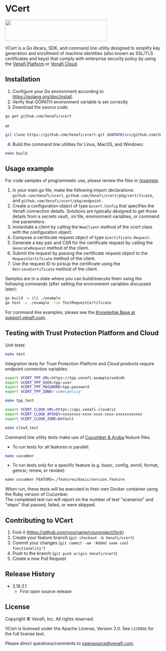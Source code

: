 # VCert

<img src="https://www.venafi.com/sites/default/files/content/body/Light_background_logo.png" width="330px" height="69px"/>  

VCert is a Go library, SDK, and command line utility designed to simplify key generation and enrollment of machine identities
(also known as SSL/TLS certificates and keys) that comply with enterprise security policy by using the
[Venafi Platform](https://www.venafi.com/platform/trust-protection-platform) or [Venafi Cloud](https://pki.venafi.com/venafi-cloud/).

## Installation

1. Configure your Go environment according to https://golang.org/doc/install.
2. Verify that GOPATH environment variable is set correctly
3. Download the source code:

```sh
go get github.com/Venafi/vcert
```

or

```sh
git clone https://github.com/Venafi/vcert.git $GOPATH/src/github.com/Venafi/vcert
```
4. Build the command line utilities for Linux, MacOS, and Windows:

```sh
make build
```

## Usage example

For code samples of programmatic use, please review the files in [/example](/example).

1. In your main.go file, make the following import declarations:  `github.com/Venafi/vcert`, `github.com/Venafi/vcert/pkg/certificate`, and `github.com/Venafi/vcert/pkg/endpoint`.
2. Create a configuration object of type `&vcert.Config` that specifies the Venafi connection details.  Solutions are typically designed to get those details from a secrets vault, .ini file, environment variables, or command line parameters.
3. Instantiate a client by calling the `NewClient` method of the vcert class with the configuration object.
4. Compose a certiticate request object of type `&certificate.Request`.
5. Generate a key pair and CSR for the certificate request by calling the `GenerateRequest` method of the client.
6. Submit the request by passing the certificate request object to the `RequestCertificate` method of the client.
7. Use the request ID to pickup the certificate using the `RetrieveCertificate` method of the client.

Samples are in a state where you can build/execute them using the following commands (after setting the environment variables discussed later): 

```sh
go build -o cli ./example
go test -v ./example -run TestRequestCertificate
```

For command line examples, please see the [Knowledge Base at support.venafi.com](https://support.venafi.com/hc/en-us/articles/217991528-Introducing-VCert-API-Abstraction-for-DevOpsSec).

## Testing with Trust Protection Platform and Cloud

Unit tests:

```sh
make test
```

Integration tests for Trust Protection Platform and Cloud products require endpoint connection variables:

```sh
export VCERT_TPP_URL=https://tpp.venafi.example/vedsdk
export VCERT_TPP_USER=tpp-user
export VCERT_TPP_PASSWORD=tpp-password
export VCERT_TPP_ZONE='some\policy'

make tpp_test
```

```sh
export VCERT_CLOUD_URL=https://api.venafi.cloud/v1
export VCERT_CLOUD_APIKEY=xxxxxxxx-xxxx-xxxx-xxxx-xxxxxxxxxxxx
export VCERT_CLOUD_ZONE=Default

make cloud_test
```

Command line utility tests make use of [Cucumber & Aruba](https://github.com/cucumber/aruba) feature files.

- To run tests for all features in parallel:

```sh
make cucumber
```

- To run tests only for a specific feature (e.g. basic, config, enroll, format, gencsr, renew, or revoke):

```sh
make cucumber FEATURE=./features/basic/version.feature
```

When run, these tests will be executed in their own Docker container using the Ruby version of Cucumber.  
The completed test run will report on the number of test "scenarios" and "steps" that passed, failed, or were skipped. 

## Contributing to VCert

1. Fork it (<https://github.com/yourname/yourproject/fork>)
2. Create your feature branch (`git checkout -b Venafi/vcert`)
3. Commit your changes (`git commit -am 'Added some cool functionality'`)
4. Push to the branch (`git push origin Venafi/vcert`)
5. Create a new Pull Request

## Release History

- 3.18.3.1
  - First open source release

## License

Copyright &copy; Venafi, Inc. All rights reserved.

VCert is licensed under the Apache License, Version 2.0. See `LICENSE` for the full license text.

Please direct questions/comments to opensource@venafi.com.